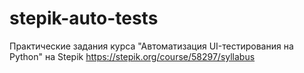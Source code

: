 # stepik-auto-tests
Практические задания курса "Автоматизация UI-тестирования на Python" на Stepik
https://stepik.org/course/58297/syllabus